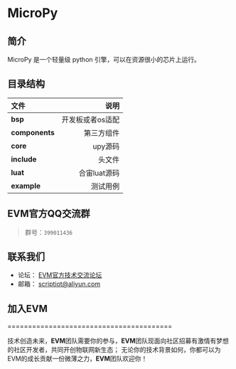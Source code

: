 # MicroPy

## 简介
MicroPy 是一个轻量级 python 引擎，可以在资源很小的芯片上运行。

## 目录结构

| 文件      |    说明|
| :-------- | --------:|
| **bsp**| 开发板或者os适配 |
| **components**| 第三方组件 |
| **core**| upy源码 |
| **include**|   头文件  | 
| **luat**|   合宙luat源码  |
| **example**|   测试用例 |


## EVM官方QQ交流群

> 群号：`399011436`


## 联系我们

+ 论坛： [EVM官方技术交流论坛](http://forum.evmiot.com/)
+ 邮箱： scriptiot@aliyun.com

## 加入EVM
========================================

技术创造未来，**EVM**团队需要你的参与，**EVM**团队现面向社区招募有激情有梦想的社区开发者，共同开创物联网新生态；
无论你的技术背景如何，你都可以为EVM的成长贡献一份微薄之力，**EVM**团队欢迎你！